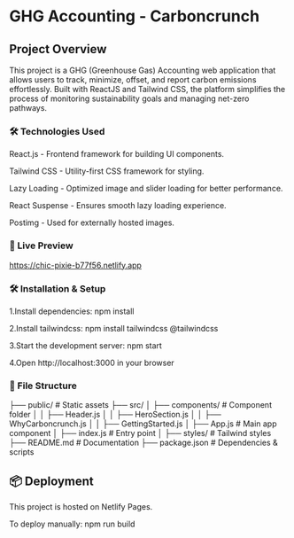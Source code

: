# GHG Accounting - Carboncrunch

## Project Overview

This project is a GHG (Greenhouse Gas) Accounting web application that allows users to track, minimize, offset, and report carbon emissions effortlessly. Built with ReactJS and Tailwind CSS, the platform simplifies the process of monitoring sustainability goals and managing net-zero pathways.

### 🛠 Technologies Used

React.js - Frontend framework for building UI components.

Tailwind CSS - Utility-first CSS framework for styling.

Lazy Loading - Optimized image and slider loading for better performance.

React Suspense - Ensures smooth lazy loading experience.

Postimg - Used for externally hosted images.

### 🎥 Live Preview

https://chic-pixie-b77f56.netlify.app

### 🛠 Installation & Setup

1.Install dependencies:
npm install

2.Install tailwindcss:
npm install tailwindcss @tailwindcss

3.Start the development server:
npm start

4.Open http://localhost:3000 in your browser

### 📂 File Structure

├── public/             # Static assets
├── src/
│   ├── components/     # Component folder
│   │   ├── Header.js
│   │   ├── HeroSection.js
│   │   ├── WhyCarboncrunch.js
│   │   ├── GettingStarted.js
│   ├── App.js          # Main app component
│   ├── index.js        # Entry point
│   ├── styles/         # Tailwind styles
├── README.md           # Documentation
├── package.json        # Dependencies & scripts


## 📦 Deployment

This project is hosted on Netlify Pages.

To deploy manually:
npm run build

